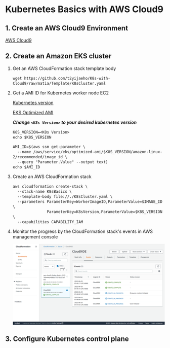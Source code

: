 # Kubernetes Basics with AWS Cloud9


## 1. Create an AWS Cloud9 Environment

   [AWS Cloud9](https://github.com/t2yijaeho/Docker-with-AWS-Cloud9)


## 2. Create an Amazon EKS cluster


1. Get an AWS CloudFormation stack template body

    ```console
    wget https://github.com/t2yijaeho/K8s-with-Cloud9/raw/matia/Template/K8sCluster.yaml
    ```

2. Get a AMI ID for Kubernetes worker node EC2

   [Kubernetes version](https://docs.aws.amazon.com/eks/latest/userguide/platform-versions.html)

   [EKS Optimized AMI](https://docs.aws.amazon.com/eks/latest/userguide/eks-optimized-ami.html)
   
   ***Change `<K8s Version>` to your desired kubernetes version***
   
    ```console
    K8S_VERSION=<K8s Version>
    echo $K8S_VERSION
    ```

    ```console
    AMI_ID=$(aws ssm get-parameter \
      --name /aws/service/eks/optimized-ami/$K8S_VERSION/amazon-linux-2/recommended/image_id \
      --query "Parameter.Value" --output text)
    echo $AMI_ID
    ```    

2. Create an AWS CloudFormation stack

    ```console
    aws cloudformation create-stack \
      --stack-name K8sBasics \
      --template-body file://./K8sCluster.yaml \
      --parameters ParameterKey=WorkerImageID,ParameterValue=$IMAGE_ID \
                   ParameterKey=K8sVersion,ParameterValue=$K8S_VERSION \
      --capabilities CAPABILITY_IAM
    ```

3. Monitor the progress by the CloudFormation stack's events in AWS management console

    <img src="https://github.com/t2yijaeho/Docker-with-AWS-Cloud9/blob/matia/images/CloudFormation%20Stack%20Creation%20Events.png?raw=true">
    

## 3. Configure Kubernetes control plane

